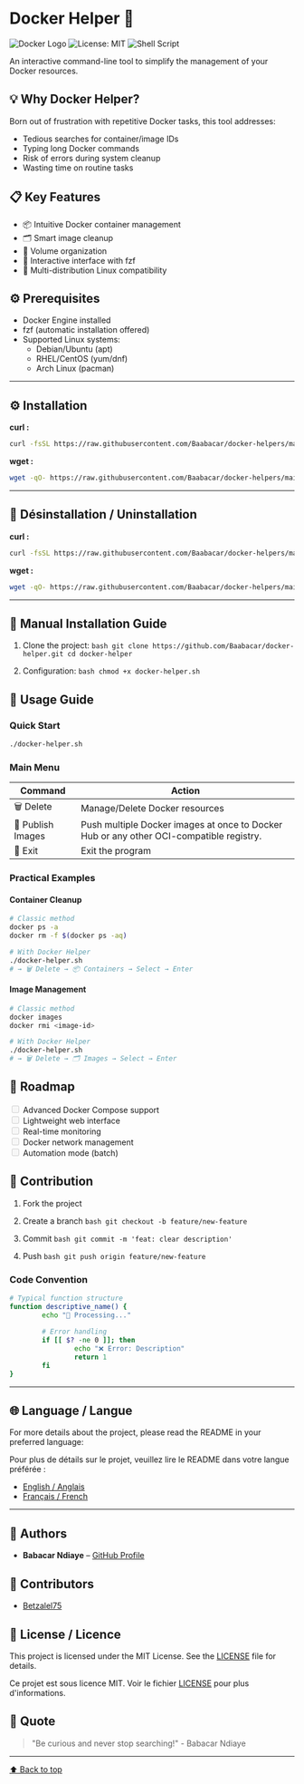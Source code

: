 # Docker Helper 🐳

![Docker Logo](https://www.docker.com/wp-content/uploads/2022/03/Moby-logo.png)
![License: MIT](https://img.shields.io/badge/license-MIT-blue)
![Shell Script](https://img.shields.io/badge/script-bash-yellow?logo=gnubash)

An interactive command-line tool to simplify the management of your Docker resources.

## 💡 Why Docker Helper?

Born out of frustration with repetitive Docker tasks, this tool addresses:
* Tedious searches for container/image IDs
* Typing long Docker commands
* Risk of errors during system cleanup
* Wasting time on routine tasks

## 📋 Key Features

* 📦 Intuitive Docker container management
* 🗂️ Smart image cleanup
* 💾 Volume organization
* 🎯 Interactive interface with fzf
* 🔄 Multi-distribution Linux compatibility

## ⚙️ Prerequisites

* Docker Engine installed
* fzf (automatic installation offered)
* Supported Linux systems:
    * Debian/Ubuntu (apt)
    * RHEL/CentOS (yum/dnf)
    * Arch Linux (pacman)


---

## ⚙️ Installation

**curl :**

```bash
curl -fsSL https://raw.githubusercontent.com/Baabacar/docker-helpers/main/scripts/install.sh | sh
````

**wget :**

```bash
wget -qO- https://raw.githubusercontent.com/Baabacar/docker-helpers/main/scripts/install.sh | sh
```

---

## 🧹 Désinstallation / Uninstallation

**curl :**

```bash
curl -fsSL https://raw.githubusercontent.com/Baabacar/docker-helpers/main/scripts/uninstall.sh | sh
```

**wget :**

```bash
wget -qO- https://raw.githubusercontent.com/Baabacar/docker-helpers/main/scripts/uninstall.sh | sh
```

---


## 🚀 Manual Installation Guide

1. Clone the project:
        ```bash
        git clone https://github.com/Baabacar/docker-helper.git
        cd docker-helper
        ```

2. Configuration:
        ```bash
        chmod +x docker-helper.sh
        ```

## 📖 Usage Guide

### Quick Start
```bash
./docker-helper.sh
```

### Main Menu

| Command | Action |
|---------|--------|
| 🗑️ Delete | Manage/Delete Docker resources |
| 🐳 Publish Images | Push multiple Docker images at once to Docker Hub or any other OCI-compatible registry. |
| 🚪 Exit | Exit the program |

### Practical Examples

#### Container Cleanup
```bash
# Classic method
docker ps -a
docker rm -f $(docker ps -aq)

# With Docker Helper
./docker-helper.sh
# → 🗑️ Delete → 📦 Containers → Select → Enter
```

#### Image Management
```bash
# Classic method
docker images
docker rmi <image-id>

# With Docker Helper
./docker-helper.sh
# → 🗑️ Delete → 🗂️ Images → Select → Enter
```

## 🎯 Roadmap

<input disabled="" type="checkbox"> Advanced Docker Compose support  <br/>
<input disabled="" type="checkbox"> Lightweight web interface <br/>
<input disabled="" type="checkbox"> Real-time monitoring <br/>
<input disabled="" type="checkbox"> Docker network management <br/>
<input disabled="" type="checkbox"> Automation mode (batch) <br/>

## 🤝 Contribution

1. Fork the project
2. Create a branch
        ```bash
        git checkout -b feature/new-feature
        ```

3. Commit
        ```bash
        git commit -m 'feat: clear description'
        ```

4. Push
        ```bash
        git push origin feature/new-feature
        ```

### Code Convention

```bash
# Typical function structure
function descriptive_name() {
        echo "🔄 Processing..."
        
        # Error handling
        if [[ $? -ne 0 ]]; then
                echo "❌ Error: Description"
                return 1
        fi
}
```


---

## 🌐 Language / Langue

For more details about the project, please read the README in your preferred language:

Pour plus de détails sur le projet, veuillez lire le README dans votre langue préférée :

* [English / Anglais](docs/README.en.md)
* [Français / French](docs/README.fr.md)

---


## 👤 Authors

* **Babacar Ndiaye** – [GitHub Profile](https://github.com/Baabacar)

## 👥 Contributors

* [Betzalel75](https://github.com/Betzalel75)

## 📄 License / Licence

This project is licensed under the MIT License. See the [LICENSE](LICENSE) file for details.

Ce projet est sous licence MIT. Voir le fichier [LICENSE](LICENSE) pour plus d'informations.

## 💭 Quote

> "Be curious and never stop searching!" - Babacar Ndiaye

---

[⬆️ Back to top](#docker-helper-)